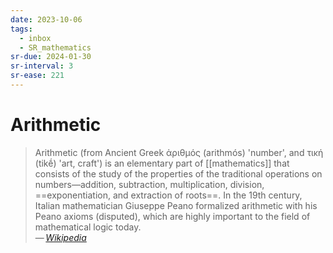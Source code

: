 ```yaml
---
date: 2023-10-06
tags:
  - inbox
  - SR_mathematics
sr-due: 2024-01-30
sr-interval: 3
sr-ease: 221
---
```


# Arithmetic

> Arithmetic (from Ancient Greek ἀριθμός (arithmós) 'number', and τική (tikḗ)
> 'art, craft') is an elementary part of [[mathematics]] that consists of the
> study of the properties of the traditional operations on
> numbers—addition, subtraction, multiplication, division,
> ==exponentiation, and extraction of roots==. In the 19th century, Italian
> mathematician Giuseppe Peano formalized arithmetic with his Peano axioms
> (disputed), which are highly important to the field of mathematical logic
> today.\
— <cite>[Wikipedia](https://en.wikipedia.org/wiki/Arithmetic)</cite>
